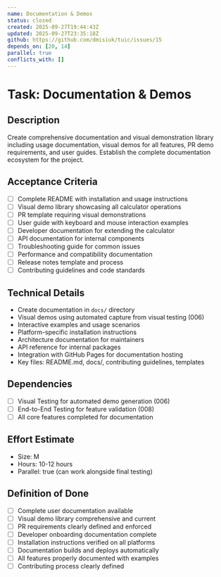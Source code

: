 ```yaml
---
name: Documentation & Demos
status: closed
created: 2025-09-27T19:44:43Z
updated: 2025-09-27T23:35:18Z
github: https://github.com/dmisiuk/tuic/issues/15
depends_on: [20, 14]
parallel: true
conflicts_with: []
---
```


# Task: Documentation & Demos

## Description
Create comprehensive documentation and visual demonstration library including usage documentation, visual demos for all features, PR demo requirements, and user guides. Establish the complete documentation ecosystem for the project.

## Acceptance Criteria
- [ ] Complete README with installation and usage instructions
- [ ] Visual demo library showcasing all calculator operations
- [ ] PR template requiring visual demonstrations
- [ ] User guide with keyboard and mouse interaction examples
- [ ] Developer documentation for extending the calculator
- [ ] API documentation for internal components
- [ ] Troubleshooting guide for common issues
- [ ] Performance and compatibility documentation
- [ ] Release notes template and process
- [ ] Contributing guidelines and code standards

## Technical Details
- Create documentation in `docs/` directory
- Visual demos using automated capture from visual testing (006)
- Interactive examples and usage scenarios
- Platform-specific installation instructions
- Architecture documentation for maintainers
- API reference for internal packages
- Integration with GitHub Pages for documentation hosting
- Key files: README.md, docs/, contributing guidelines, templates

## Dependencies
- [ ] Visual Testing for automated demo generation (006)
- [ ] End-to-End Testing for feature validation (008)
- [ ] All core features completed for documentation

## Effort Estimate
- Size: M
- Hours: 10-12 hours
- Parallel: true (can work alongside final testing)

## Definition of Done
- [ ] Complete user documentation available
- [ ] Visual demo library comprehensive and current
- [ ] PR requirements clearly defined and enforced
- [ ] Developer onboarding documentation complete
- [ ] Installation instructions verified on all platforms
- [ ] Documentation builds and deploys automatically
- [ ] All features properly documented with examples
- [ ] Contributing process clearly defined
